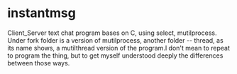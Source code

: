 # instantmsg
Client_Server text chat program bases on C, using select, mutilprocess.
Under fork folder is a version of mutilprocess, another folder -- thread,
as its name shows, a mutilthread version of the program.I don't mean to 
repeat to program the thing, but to get myself understood deeply the differences
between those ways.
